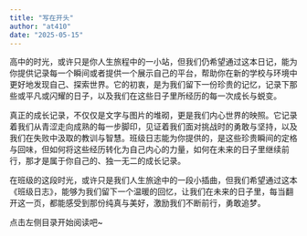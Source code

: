 ```yaml
---
title: "写在开头"
author: "at410"
date: "2025-05-15"
---
```

高中的时光，或许只是你人生旅程中的一小站，但我们仍希望通过这本日记，能为你提供记录每一个瞬间或者提供一个展示自己的平台，帮助你在新的学校与环境中更好地发现自己、探索世界。它的初衷，是为我们留下一份珍贵的记忆，记录下那些或平凡或闪耀的日子，以及我们在这些日子里所经历的每一次成长与蜕变。

真正的成长记录，不仅仅是文字与图片的堆砌，更是我们内心世界的映照。它记录着我们从青涩走向成熟的每一步脚印，见证着我们面对挑战时的勇敢与坚持，以及我们在失败中汲取的教训与智慧。班级日志能为你提供的，是这些珍贵瞬间的定格与回味，但如何将这些经历转化为自己内心的力量，如何在未来的日子里继续前行，那才是属于你自己的、独一无二的成长记录。

在班级的这段时光，或许只是我们人生旅途中的一段小插曲，但我们希望通过这本《班级日志》，能够为我们留下一个温暖的回忆，让我们在未来的日子里，每当翻开这一页，都能感受到那份纯真与美好，激励我们不断前行，勇敢追梦。

点击左侧目录开始阅读吧~